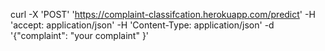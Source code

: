 curl -X 'POST' 'https://complaint-classifcation.herokuapp.com/predict' -H 'accept: application/json' -H 'Content-Type: application/json' -d '{"complaint": "your complaint" }'


